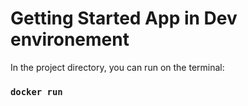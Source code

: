 # Getting Started App in Dev environement

In the project directory, you can run on the terminal:

### `docker run`